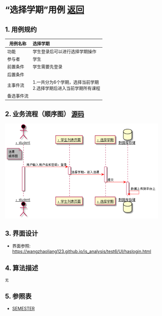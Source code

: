 # “选择学期”用例 [返回](../README.md)
## 1. 用例规约

|用例名称|选择学期|
|-------|:-------------|
|功能|学生登录后可以进行选择学期操作|
|参与者|学生|
|前置条件|学生需要先登录|
|后置条件| |
|主事件流| 1.一共分为6个学期，选择当前学期<br>2.选择学期后进入当前学期所有课程|
|备选事件流| |

## 2. 业务流程（顺序图） [源码](../选择学期顺序图.puml)
![sequence1](../useCase/选择学期顺序图.png) 

## 3. 界面设计
- 界面参照: https://wangzhaoliang123.github.io/is_analysis/test6/UI/haslogin.html


## 4. 算法描述
    无
    
## 5. 参照表
- [SEMESTER](../dataBaseDesign.md/#SEMESTER)

